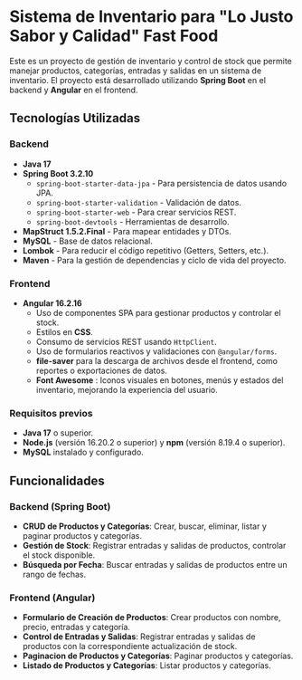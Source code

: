 # Sistema de Inventario para "Lo Justo Sabor y Calidad" Fast Food

Este es un proyecto de gestión de inventario y control de stock que permite manejar productos, categorías, entradas y salidas en un sistema de inventario. El proyecto está desarrollado utilizando **Spring Boot** en el backend y **Angular** en el frontend.

## Tecnologías Utilizadas

### Backend
- **Java 17**
- **Spring Boot 3.2.10**
  - `spring-boot-starter-data-jpa` - Para persistencia de datos usando JPA.
  - `spring-boot-starter-validation` - Validación de datos.
  - `spring-boot-starter-web` - Para crear servicios REST.
  - `spring-boot-devtools` - Herramientas de desarrollo.
- **MapStruct 1.5.2.Final** - Para mapear entidades y DTOs.
- **MySQL** - Base de datos relacional.
- **Lombok** - Para reducir el código repetitivo (Getters, Setters, etc.).
- **Maven** - Para la gestión de dependencias y ciclo de vida del proyecto.
  
### Frontend
- **Angular 16.2.16**
  - Uso de componentes SPA para gestionar productos y controlar el stock.
  - Estilos en **CSS**.
  - Consumo de servicios REST usando `HttpClient`.
  - Uso de formularios reactivos y validaciones con `@angular/forms`.
  - **file-saver** para la descarga de archivos desde el frontend, como reportes o exportaciones de datos.
  - **Font Awesome** : Iconos visuales en botones, menús y estados del inventario, mejorando la experiencia del usuario.

### Requisitos previos
- **Java 17** o superior.
- **Node.js** (versión 16.20.2 o superior) y **npm** (versión 8.19.4 o superior).
- **MySQL** instalado y configurado.

## Funcionalidades

### Backend (Spring Boot)
- **CRUD de Productos y Categorías**: Crear, buscar, eliminar, listar y paginar productos y categorías.
- **Gestión de Stock**: Registrar entradas y salidas de productos, controlar el stock disponible.
- **Búsqueda por Fecha**: Buscar entradas y salidas de productos entre un rango de fechas.

### Frontend (Angular)
- **Formulario de Creación de Productos**: Crear productos con nombre, precio, entradas y categoría.
- **Control de Entradas y Salidas**: Registrar entradas y salidas de productos con la correspondiente actualización de stock.
- **Paginacion de Productos y Categorías**: Paginar productos y categorías.
- **Listado de Productos y Categorías**: Listar productos y categorías.



